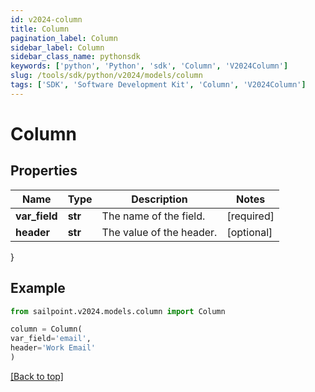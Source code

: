 ```yaml
---
id: v2024-column
title: Column
pagination_label: Column
sidebar_label: Column
sidebar_class_name: pythonsdk
keywords: ['python', 'Python', 'sdk', 'Column', 'V2024Column'] 
slug: /tools/sdk/python/v2024/models/column
tags: ['SDK', 'Software Development Kit', 'Column', 'V2024Column']
---
```


# Column


## Properties

Name | Type | Description | Notes
------------ | ------------- | ------------- | -------------
**var_field** | **str** | The name of the field.  | [required]
**header** | **str** | The value of the header.  | [optional] 
}

## Example

```python
from sailpoint.v2024.models.column import Column

column = Column(
var_field='email',
header='Work Email'
)

```
[[Back to top]](#) 

